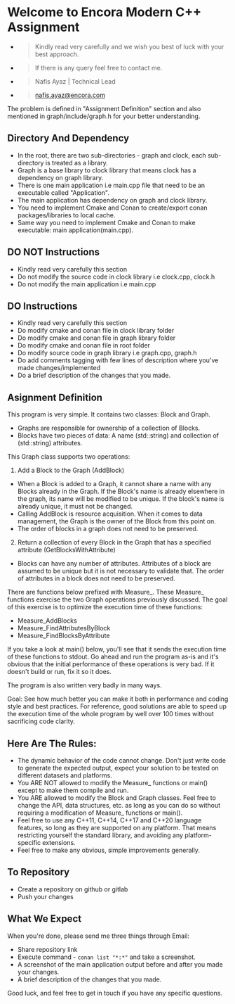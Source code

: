 

# Welcome to Encora Modern C++ Assignment

* > Kindly read very carefully and we wish you best of luck with your best approach. 
* > If there is any query feel free to contact me. 
* > Nafis Ayaz | Technical Lead 
* > nafis.ayaz@encora.com 

The problem is defined in "Assignment Definition" section and also mentioned in 
graph/include/graph.h for your better understanding. 

## Directory And Dependency
- In the root, there are two sub-directories - graph and clock, each sub-directory is treated as a library. 
- Graph is a base library to clock library that means clock has a dependency on graph library. 
- There is one main application i.e main.cpp file that need to be an executable called "Application". 
- The main application has dependency on graph and clock library. 
- You need to implement Cmake and Conan to create/export conan packages/libraries to local cache.
- Same way you need to implement Cmake and Conan to make executable: main application(main.cpp).


## DO NOT Instructions
- Kindly read very carefully this section
- Do not modify the source code in clock library i.e clock.cpp, clock.h
- Do not modify the main application i.e main.cpp

## DO Instructions
- Kindly read very carefully this section
- Do modify cmake and conan file in clock library folder
- Do modify cmake and conan file in graph library folder
- Do modify cmake and conan file in root folder
- Do modify source code in graph library i.e graph.cpp, graph.h
- Do add comments tagging with few lines of description where you've made changes/implemented 
- Do a brief description of the changes that you made.

## Asignment Definition 
This program is very simple. It contains two classes: Block and Graph.

- Graphs are responsible for ownership of a collection of Blocks.
- Blocks have two pieces of data: A name (std::string) and collection of (std::string) attributes.

This Graph class supports two operations:

1. Add a Block to the Graph (AddBlock)
- When a Block is added to a Graph, it cannot share a name with any Blocks already in the Graph. If the Block's name is
already elsewhere in the graph, its name will be modified to be unique. If the block's name is already unique, it must
not be changed.
- Calling AddBlock is resource acquisition. When it comes to data management, the Graph is the owner of the Block from
this point on.
- The order of blocks in a graph does not need to be preserved.

2. Return a collection of every Block in the Graph that has a specified attribute (GetBlocksWithAttribute)

- Blocks can have any number of attributes. Attributes of a block are assumed to be unique but it is not necessary to 
  validate that. The order of attributes in a block does not need to be preserved.

There are functions below prefixed with Measure_. These Measure_ functions exercise the two Graph operations previously
discussed. The goal of this exercise is to optimize the execution time of these functions:

- Measure_AddBlocks
- Measure_FindAttributesByBlock
- Measure_FindBlocksByAttribute

If you take a look at main() below, you'll see that it sends the execution time of these functions to stdout. Go ahead and
run the program as-is and it's obvious that the initial performance of these operations is very bad. If it doesn't build or
run, fix it so it does.

The program is also written very badly in many ways.

Goal: See how much better you can make it both in performance and coding style and best practices.
For reference, good solutions are able to speed up the execution time of the whole program by well
over 100 times without sacrificing code clarity.

## Here Are The Rules:

- The dynamic behavior of the code cannot change. Don't just write code to generate the expected output, expect your solution
to be tested on different datasets and platforms.
- You ARE NOT allowed to modify the Measure_ functions or main() except to make them compile and run.
- You ARE allowed to modify the Block and Graph classes. Feel free to change the API, data structures, etc. as long as you can
do so without requiring a modification of Measure_ functions or main().
- Feel free to use any C++11, C++14, C++17 and C++20 language features, so long as they are supported on any platform. That means 
  restricting yourself the standard library, and avoiding any platform-specific extensions.
- Feel free to make any obvious, simple improvements generally.

## To Repository
- Create a repository on github or gitlab
- Push your changes 

## What We Expect
When you're done, please send me three things through Email:
- Share repository link
- Execute command - `conan list "*:*"` and take a screenshot.
- A screenshot of the main application output before and after you made your changes.
- A brief description of the changes that you made.

Good luck, and feel free to get in touch if you have any specific questions.
